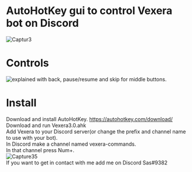 # AutoHotKey gui to control Vexera bot on Discord

![Captur3](https://user-images.githubusercontent.com/81105398/112681851-8c391f80-8e6f-11eb-8123-70630c81e7e0.PNG)

# Controls 

![explained](https://user-images.githubusercontent.com/81105398/112686534-5ea3a480-8e76-11eb-93a0-df0e6db20e21.PNG)
with back, pause/resume and skip for middle buttons.
# Install
Download and install AutoHotKey. https://autohotkey.com/download/</br>
Download and run Vexera3.0.ahk</br>
Add Vexera to your Discord server(or change the prefix and channel name to use with your bot).</br>
In Discord make a channel named vexera-commands.</br>
In that channel press Num+.</br>
![Capture35](https://user-images.githubusercontent.com/81105398/112683516-f5219700-8e71-11eb-933e-0729f299d0fa.PNG)</br>
If you want to get in contact with me add me on Discord Sas#9382
